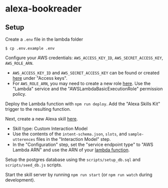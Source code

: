 # alexa-bookreader

## Setup

Create a `.env` file in the lambda folder

    $ cp .env.example .env

Configure your AWS credentials: `AWS_ACCESS_KEY_ID`, `AWS_SECRET_ACCESS_KEY`, `AWS_ROLE_ARN`.

* `AWS_ACCESS_KEY_ID` and `AWS_SECRET_ACCESS_KEY` can be found or created [here](https://console.aws.amazon.com/iam/home?region=us-east-1#/security_credential) under "Access keys".
* For `AWS_ROLE_ARN`, you may need to create a new role [here](https://console.aws.amazon.com/iam/home?region=us-east-1#/roles). Use the "Lambda" service and the "AWSLambdaBasicExecutionRole" permission policy.

Deploy the Lambda function with `npm run deploy`. Add the "Alexa Skills Kit" trigger to the resulting function.

Next, create a new Alexa skill [here](https://developer.amazon.com/edw/home.html#/skills).

* Skill type: Custom Interaction Model
* Use the contents of the `intent-schema.json`, `slots`, and `sample-utterences` files in the "Interaction Model" step.
* In the "Configuration" step, set the "service endpoint type" to "AWS Lambda ARN" and use the ARN of your [lambda function](https://console.aws.amazon.com/lambda/home?region=us-east-1#/functions).

Setup the postgres database using the `scripts/setup_db.sql` and `scripts/seed_db.js` scripts.

Start the skill server by running `npm run start` (or `npm run watch` during development).

